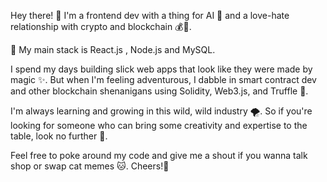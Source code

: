 
Hey there! 👋 I'm a frontend dev with a thing for AI 🤖 and a love-hate relationship with crypto and blockchain 💰🔗.

💪 My main stack is React.js , Node.js and MySQL.

I spend my days building slick web apps that look like they were made by magic ✨. But when I'm feeling adventurous, I dabble in smart contract dev and other blockchain shenanigans using Solidity, Web3.js, and Truffle  🎉.

I'm always learning and growing in this wild, wild industry 🌪️. So if you're looking for someone who can bring some creativity and expertise to the table, look no further 👀.

Feel free to poke around my code and give me a shout if you wanna talk shop or swap cat memes 🐱. Cheers!🍻




